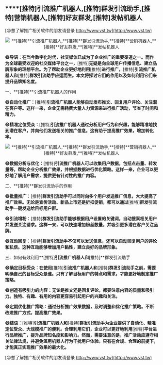 ## ****[推特]**引流推广机器人,**[推特]**群发引流助手,**[推特]**营销机器人,**[推特]**好友群发,**[推特]**发帖机器人**

[😍想了解推广相关软件的朋友请登录 http://www.vst.tw](http://www.vst.tw)

 <center><img src="https://vst.tw/MP4/tuiguang/png/0.png" alt="**[推特]**引流推广机器人,**[推特]**群发引流助手,**[推特]**营销机器人,**[推特]**好友群发,**[推特]**发帖机器人"></center>

**😄导语：在当今数字化时代，社交媒体已成为了企业推广的重要渠道之一。而作为全球最受欢迎的社交媒体平台之一，**[推特]**无疑是向全球用户传播信息、建立品牌形象的理想平台。为了帮助企业更好地利用**[推特]**进行推广，**[推特]**引流推广机器人和**[推特]**群发引流助手应运而生。本文将探讨它们的作用以及如何利用它们来提升品牌知名度。**

一、**[推特]**引流推广机器人的作用

**😄自动化推广：**[推特]**引流推广机器人能够自动发布推文、回复用户评论、关注潜在客户等。这样一来，企业无需耗费大量人力资源来进行推广活动，节省了时间和精力。**

**😄精准定位受众：**[推特]**引流推广机器人通过分析用户行为和兴趣，能够精准地找到潜在客户，并向他们发送相关的推广信息。这有助于提高推广效果，增加转化率。**

 <center><img src="https://vst.tw/MP4/tuiguang/png/5.png" alt="**[推特]**引流推广机器人,**[推特]**群发引流助手,**[推特]**营销机器人,**[推特]**好友群发,**[推特]**发帖机器人"></center>

**😄数据分析与优化：**[推特]**引流推广机器人可以收集用户数据，包括点击量、转发量等，帮助企业分析推广效果，并根据数据进行优化策略。这样一来，企业可以更好地了解用户需求，提供更有针对性的推广内容。**

二、**[推特]**群发引流助手的作用

**😄批量推广：**[推特]**群发引流助手可以同时向多个用户发送推广信息，大大提高了推广效率。无论是宣传活动、新品上市还是折扣促销，都可以通过**[推特]**群发引流助手一键发送给目标用户群。**

**😄引流增粉：**[推特]**群发引流助手能够根据用户设置的关键词，自动搜索相关用户并发送关注请求。这样一来，可以快速增加粉丝数量，并吸引更多潜在客户关注品牌。**

**😄互动回复：**[推特]**群发引流助手不仅可以发送信息，还可以自动回复用户的评论和私信。这种互动能够增加用户黏性，建立良好的品牌形象。**

三、如何有效利用**[推特]**引流推广机器人和**[推特]**群发引流助手

**😄确定目标受众：在使用**[推特]**引流推广机器人和**[推特]**群发引流助手之前，需要明确自己的目标受众是谁。只有了解目标用户的特点和需求，才能更好地制定推广策略。**

**😄创造有吸引力的内容：无论是推文还是回复评论，都要注意内容的质量和吸引力。独特、有趣、有用的内容更容易引起用户的兴趣和关注。**

**😄定期优化推广策略：通过分析推广效果数据，及时调整和优化推广策略。不断改进推广方式，提高推广效果。**

**😄结语：**[推特]**引流推广机器人和**[推特]**群发引流助手为企业提供了自动化、精准定位受众、大规模推广的便利。合理利用它们，企业可以更好地利用**[推特]**平台进行品牌推广，提升品牌知名度和影响力。然而，需要注意的是，推广活动应遵守相关法律法规，并避免滥用机器人行为干扰用户体验。只有在合规、合理的前提下，才能真正实现推广效果的最大化。**

[😍想了解推广相关软件的朋友请登录 http://www.vst.tw](http://www.vst.tw)



